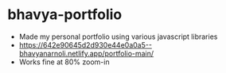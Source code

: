 # bhavya-portfolio

* Made my personal portfolio using various javascript libraries
* https://642e90645d2d930e44e0a0a5--bhavyanarnoli.netlify.app/portfolio-main/
* Works fine at 80% zoom-in
